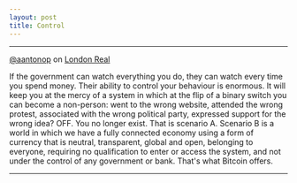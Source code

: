 ```yaml
---
layout: post
title: Control
---
```


---

[@aantonop](https://twitter.com/aantonop) on [London Real](https://www.youtube.com/watch?v=DuoE5CXlIdY)

If the government can watch everything you do, they can watch every time you spend money. Their ability to control your behaviour is enormous. It will keep you at the mercy of a system in which at the flip of a binary switch you can become a non-person: went to the wrong website, attended the wrong protest, associated with the wrong political party, expressed support for the wrong idea? OFF. You no longer exist. That is scenario A. Scenario B is a world in which we have a fully connected economy using a form of currency that is neutral, transparent, global and open, belonging to everyone, requiring no qualification to enter or access the system, and not under the control of any government or bank. That's what Bitcoin offers.

---